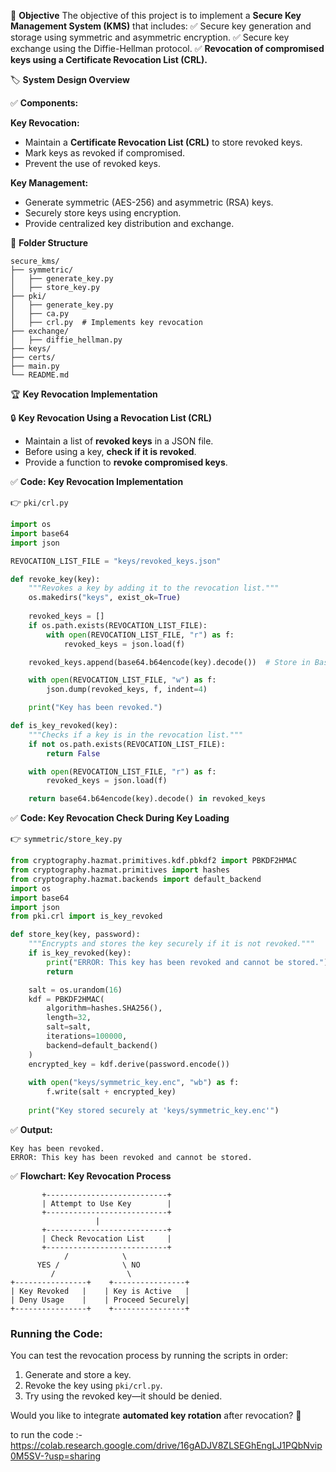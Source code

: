 🎯 **Objective**
The objective of this project is to implement a **Secure Key Management System (KMS)** that includes:
✅ Secure key generation and storage using symmetric and asymmetric encryption.
✅ Secure key exchange using the Diffie-Hellman protocol.
✅ **Revocation of compromised keys using a Certificate Revocation List (CRL).**

🏷️ **System Design Overview**

✅ **Components:**

**Key Revocation:**
- Maintain a **Certificate Revocation List (CRL)** to store revoked keys.
- Mark keys as revoked if compromised.
- Prevent the use of revoked keys.

**Key Management:**
- Generate symmetric (AES-256) and asymmetric (RSA) keys.
- Securely store keys using encryption.
- Provide centralized key distribution and exchange.

📂 **Folder Structure**

```plaintext
secure_kms/
├── symmetric/
│   ├── generate_key.py
│   ├── store_key.py
├── pki/
│   ├── generate_key.py
│   ├── ca.py
│   ├── crl.py  # Implements key revocation
├── exchange/
│   ├── diffie_hellman.py
├── keys/
├── certs/
├── main.py
└── README.md
```

🏆 **Key Revocation Implementation**

🔒 **Key Revocation Using a Revocation List (CRL)**

- Maintain a list of **revoked keys** in a JSON file.
- Before using a key, **check if it is revoked**.
- Provide a function to **revoke compromised keys**.

✅ **Code: Key Revocation Implementation**

👉 `pki/crl.py`

```python
import os
import base64
import json

REVOCATION_LIST_FILE = "keys/revoked_keys.json"

def revoke_key(key):
    """Revokes a key by adding it to the revocation list."""
    os.makedirs("keys", exist_ok=True)
    
    revoked_keys = []
    if os.path.exists(REVOCATION_LIST_FILE):
        with open(REVOCATION_LIST_FILE, "r") as f:
            revoked_keys = json.load(f)

    revoked_keys.append(base64.b64encode(key).decode())  # Store in Base64

    with open(REVOCATION_LIST_FILE, "w") as f:
        json.dump(revoked_keys, f, indent=4)

    print("Key has been revoked.")

def is_key_revoked(key):
    """Checks if a key is in the revocation list."""
    if not os.path.exists(REVOCATION_LIST_FILE):
        return False

    with open(REVOCATION_LIST_FILE, "r") as f:
        revoked_keys = json.load(f)

    return base64.b64encode(key).decode() in revoked_keys
```

✅ **Code: Key Revocation Check During Key Loading**

👉 `symmetric/store_key.py`

```python
from cryptography.hazmat.primitives.kdf.pbkdf2 import PBKDF2HMAC
from cryptography.hazmat.primitives import hashes
from cryptography.hazmat.backends import default_backend
import os
import base64
import json
from pki.crl import is_key_revoked

def store_key(key, password):
    """Encrypts and stores the key securely if it is not revoked."""
    if is_key_revoked(key):
        print("ERROR: This key has been revoked and cannot be stored.")
        return

    salt = os.urandom(16)
    kdf = PBKDF2HMAC(
        algorithm=hashes.SHA256(),
        length=32,
        salt=salt,
        iterations=100000,
        backend=default_backend()
    )
    encrypted_key = kdf.derive(password.encode())
    
    with open("keys/symmetric_key.enc", "wb") as f:
        f.write(salt + encrypted_key)
    
    print("Key stored securely at 'keys/symmetric_key.enc'")
```

✅ **Output:**
```plaintext
Key has been revoked.
ERROR: This key has been revoked and cannot be stored.
```

✅ **Flowchart: Key Revocation Process**

```plaintext
       +---------------------------+
       | Attempt to Use Key        |
       +---------------------------+
                   |
       +---------------------------+
       | Check Revocation List     |
       +---------------------------+
            /            \
      YES /              \ NO
         /                \
+----------------+    +----------------+
| Key Revoked   |    | Key is Active   |
| Deny Usage    |    | Proceed Securely|
+----------------+    +----------------+
```

### **Running the Code:**
You can test the revocation process by running the scripts in order:
1. Generate and store a key.
2. Revoke the key using `pki/crl.py`.
3. Try using the revoked key—it should be denied.

Would you like to integrate **automated key rotation** after revocation? 🚀



to run the code :- 
https://colab.research.google.com/drive/16gADJV8ZLSEGhEngLJ1PQbNvip0M5SV-?usp=sharing
